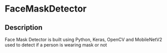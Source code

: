 # FaceMaskDetector

## Description 
Face Mask Detector is built using Python, Keras, OpenCV and MobileNetV2 used to detect if a person is wearing mask or not
